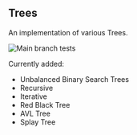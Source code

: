 ## Trees

An implementation of various Trees.

![Main branch tests](https://github.com/erastus-murungi/binary_search_trees/actions/workflows/python-app.yml/badge.svg?branch=main)

Currently added:
 - Unbalanced Binary Search Trees
  - Recursive
  - Iterative
 - Red Black Tree
 - AVL Tree
 - Splay Tree

